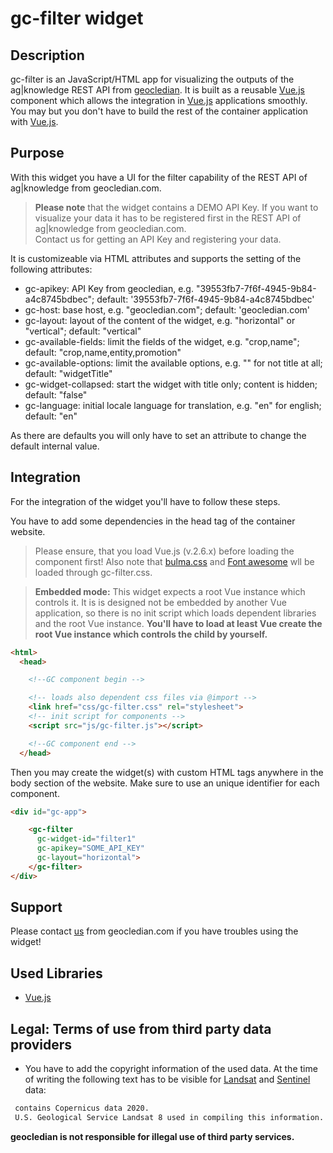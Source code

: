 # gc-filter widget
## Description
gc-filter is an JavaScript/HTML app for visualizing the outputs of the ag|knowledge REST API from [geocledian](https://www.geocledian.com).
It is built as a reusable [Vue.js](https://www.vuejs.org) component which allows the integration in [Vue.js](https://www.vuejs.org) applications smoothly. 
You may but you don't have to build the rest of the container application with [Vue.js](https://www.vuejs.org).

## Purpose
With this widget you have a UI for the filter capability of the REST API of ag|knowledge from geocledian.com.
> **Please note** that the widget contains a DEMO API Key. If you want to visualize your data it has to be registered first in the REST API of ag|knowledge from geocledian.com. <br> Contact us for getting an API Key and registering your data.

It is customizeable via HTML attributes and supports the setting of the following attributes:
- gc-apikey: API Key from geocledian, e.g. "39553fb7-7f6f-4945-9b84-a4c8745bdbec"; default: '39553fb7-7f6f-4945-9b84-a4c8745bdbec'
- gc-host: base host, e.g. "geocledian.com"; default: 'geocledian.com'
- gc-layout: layout of the content of the widget, e.g. "horizontal" or "vertical"; default: "vertical"
- gc-available-fields: limit the fields of the widget, e.g. "crop,name"; default: "crop,name,entity,promotion"
- gc-available-options: limit the available options, e.g. "" for not title at all; default: "widgetTitle"
- gc-widget-collapsed: start the widget with title only; content is hidden; default: "false"
- gc-language: initial locale language for translation, e.g. "en" for english; default: "en"

As there are defaults you will only have to set an attribute to change the default internal value.

## Integration
For the integration of the widget you'll have to follow these steps.

You have to add some dependencies in the head tag of the container website. 
>Please ensure, that you load Vue.js (v.2.6.x) before loading the component first!
Also note that <a href="www.bulma.org">bulma.css</a> and <a href="www.fontawesome.org">Font awesome</a> wll be loaded through gc-filter.css.

> **Embedded mode:** This widget expects a root Vue instance which controls it. It is is designed not be embedded by another Vue application, so there is no init script which loads dependent libraries and the root Vue instance. __You'll have to load at least Vue create the root Vue instance which controls the child by yourself.__ 


```html
<html>
  <head>

    <!--GC component begin -->

    <!-- loads also dependent css files via @import -->
    <link href="css/gc-filter.css" rel="stylesheet">
    <!-- init script for components -->
    <script src="js/gc-filter.js"></script> 

    <!--GC component end -->
  </head>
```

Then you may create the widget(s) with custom HTML tags anywhere in the body section of the website. Make sure to use an unique identifier for each component.

```html
<div id="gc-app">

    <gc-filter 
      gc-widget-id="filter1"
      gc-apikey="SOME_API_KEY" 
      gc-layout="horizontal">
    </gc-filter>
</div>
```

## Support
Please contact [us](mailto:info@geocledian.com) from geocledian.com if you have troubles using the widget!

## Used Libraries
- [Vue.js](https://www.vuejs.org)

## Legal: Terms of use from third party data providers
- You have to add the copyright information of the used data. At the time of writing the following text has to be visible for [Landsat](https://www.usgs.gov/information-policies-and-instructions/crediting-usgs) and [Sentinel](https://scihub.copernicus.eu/twiki/pub/SciHubWebPortal/TermsConditions/TC_Sentinel_Data_31072014.pdf) data:

```html
 contains Copernicus data 2020.
 U.S. Geological Service Landsat 8 used in compiling this information.
```

**geocledian is not responsible for illegal use of third party services.**